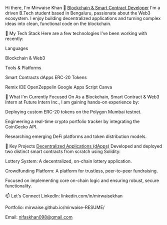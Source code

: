Hi there, I'm Mirwaise Khan 👋
<u>Blockchain & Smart Contract Developer</u>
I'm a driven B.Tech student based in Bengaluru, passionate about the Web3 ecosystem. I enjoy building decentralized applications and turning complex ideas into clean, functional code on the blockchain.

🔧 My Tech Stack
Here are a few technologies I've been working with recently:

Languages

Blockchain & Web3

Tools & Platforms









Smart Contracts dApps ERC-20 Tokens

Remix IDE OpenZeppelin Google Apps Script Canva

🌱 What I'm Currently Focused On
As a Blockchain, Smart Contract & Web3 Intern at Future Intern Inc., I am gaining hands-on experience by:

Deploying custom ERC-20 tokens on the Polygon Mumbai testnet.

Engineering a real-time crypto portfolio tracker by integrating the CoinGecko API.

Researching emerging DeFi platforms and token distribution models.

🚀 Key Projects
<u>Decentralized Applications (dApps)</u>
Developed and deployed two distinct smart contracts from scratch using Solidity:

Lottery System: A decentralized, on-chain lottery application.

Crowdfunding Platform: A platform for trustless, peer-to-peer fundraising.

Focused on implementing core on-chain logic and ensuring robust, secure functionality.

📫 Let's Connect
LinkedIn: linkedin.com/in/mirwaisekhan

Portfolio: mirwaise.github.io/mirwaise-RESUME/

Email: nifaskhan098@gmail.com
